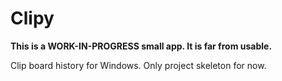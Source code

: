 # Clipy

**This is a WORK-IN-PROGRESS small app. It is far from usable.**

Clip board history for Windows. Only project skeleton for now.
